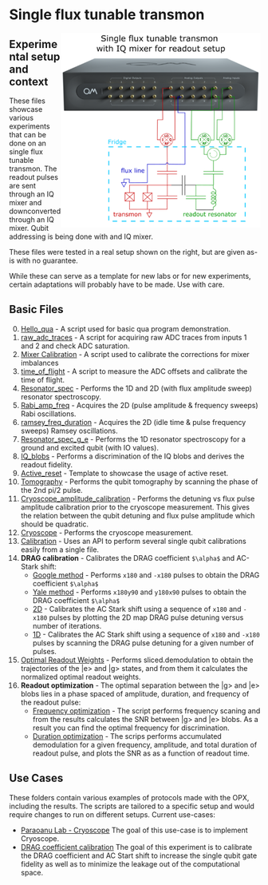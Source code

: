 # Single flux tunable transmon

<img align="right" src="Single Flux Tunable Transmon Setup.PNG" alt="drawing" width="400"/>

## Experimental setup and context

These files showcase various experiments that can be done on an single flux tunable transmon.
The readout pulses are sent through an IQ mixer and downconverted through an IQ mixer. 
Qubit addressing is being done with and IQ mixer.

These files were tested in a real setup shown on the right, but are given as-is with no guarantee.

While these can serve as a template for new labs or for new experiments, certain adaptations will probably have to be made.
Use with care.

## Basic Files
0. [Hello_qua](00_hello_qua.py) - A script used for basic qua program demonstration.
1. [raw_adc_traces](01_raw_adc_traces.py) - A script for acquiring raw ADC traces from inputs 1 and 2 and check ADC saturation.
2. [Mixer Calibration](01_manual_mixer_calibration.py) - A script used to calibrate the corrections for mixer imbalances
3. [time_of_flight](03_time_of_flight.py) - A script to measure the ADC offsets and calibrate the time of flight.
4. [Resonator_spec](resonator_spec.py) - Performs the 1D and 2D (with flux amplitude sweep) resonator spectroscopy.
5. [Rabi_amp_freq](rabi_amp_freq.py) - Acquires the 2D (pulse amplitude & frequency sweeps) Rabi oscillations.
6. [ramsey_freq_duration](ramsey_freq_duration.py) - Acquires the 2D (idle time & pulse frequency sweeps) Ramsey oscillations.
7. [Resonator_spec_g_e](resonator_spec_g_e.py) -  Performs the 1D resonator spectroscopy for a ground and excited qubit (with IO values).
8. [IQ_blobs](IQ_blobs.py) - Performs a discrimination of the IQ blobs and derives the readout fidelity.
9. [Active_reset](active_reset.py) - Template to showcase the usage of active reset.
10. [Tomography](tomography.py) - Performs the qubit tomography by scanning the phase of the 2nd pi/2 pulse.
11. [Cryoscope_amplitude_calibration](cryoscope_amplitude_calibration.py) - Performs the detuning vs flux pulse amplitude calibration prior to the cryoscope measurement. This gives the relation between the qubit detuning and flux pulse amplitude which should be quadratic.
12. [Cryoscope](cryoscope.py) - Performs the cryoscope measurement.
13. [Calibration](calibrations.py) - Uses an API to perform several single qubit calibrations easily from a single file. 
14. **DRAG calibration** -  Calibrates the DRAG coefficient `$\alpha$` and AC-Stark shift:
    * [Google method](DRAG_calibration_Google.py) - Performs `x180` and `-x180` pulses to obtain 
the DRAG coefficient `$\alpha$`
    * [Yale method](DRAG_calibration_Yale.py) - Performs `x180y90` and `y180x90` pulses to obtain 
the DRAG coefficient `$\alpha$`
    * [2D](AC_Stark_2Dcalibration_Google.py) - Calibrates the AC Stark shift using a sequence of `x180` and `-x180` pulses by plotting the 2D map DRAG pulse detuning versus number of iterations.
    * [1D](AC_Stark_1Dcalibration_Google.py) - Calibrates the AC Stark shift using a sequence of `x180` and `-x180` pulses by scanning the DRAG pulse detuning for a given number of pulses.
15. [Optimal Readout Weights](optimal_weights.py) - Performs sliced.demodulation to obtain the trajectories of the |e> and |g> states, and from them it calculates the normalized optimal readout weights.
16. **Readout optimization** - The optimal separation between the |g> and |e> blobs lies in a phase spaced of amplitude, duration, and frequency of the readout pulse:
    * [Frequency optimization](readout_frequency_optimization.py) - The script performs frequency scaning and from the results calculates the SNR between |g> and |e> blobs. As a result you can find the optimal frequency for discrimination.
    * [Duration optimization](readout_duration_opt.py) - The scrips performs accumulated demodulation for a given frequency, amplitude, and total duration of readout pulse, and plots the SNR as as a function of readout time.

## Use Cases

These folders contain various examples of protocols made with the OPX, including the results. The scripts are tailored to
a specific setup and would require changes to run on different setups. Current use-cases:

* [Paraoanu Lab - Cryoscope](./Use%20Case%201%20-%20Paraoanu%20Lab%20-%20Cryoscope)
The goal of this use-case is to implement Cryoscope.
* [DRAG coefficient calibration](./Use%20Case%202%20-%20DRAG%20coefficient%20calibration) 
The goal of this experiment is to calibrate the DRAG coefficient and AC Start shift
to increase the single qubit gate fidelity as well as to minimize the leakage out of the
computational space.
